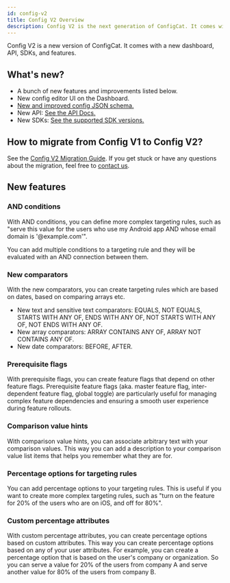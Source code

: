 ```yaml
---
id: config-v2
title: Config V2 Overview
description: Config V2 is the next generation of ConfigCat. It comes with a new dashboard, API, SDKs and features.
---
```


Config V2 is a new version of ConfigCat. It comes with a new dashboard, API, SDKs, and features.

## What's new?

- A bunch of new features and improvements listed below.
- New config editor UI on the Dashboard.
- [New and improved config JSON schema.](https://github.com/configcat/config-json)
- New API: [See the API Docs.](https://api.configcat.com/docs/)
- New SDKs: [See the supported SDK versions.](/advanced/config-v2-sdk-compatibility)

## How to migrate from Config V1 to Config V2?

See the [Config V2 Migration Guide](/advanced/config-v2-migration-guide). If you get stuck or have any questions about the migration, feel free to [contact us](https://configcat.com/support/).

## New features

### AND conditions

With AND conditions, you can define more complex targeting rules, such as "serve this value for the users who use my Android app AND whose email domain is '@example.com'".

You can add multiple conditions to a targeting rule and they will be evaluated with an AND connection between them.

### New comparators

With the new comparators, you can create targeting rules which are based on dates, based on comparing arrays etc.

- New text and sensitive text comparators: EQUALS, NOT EQUALS, STARTS WITH ANY OF, ENDS WITH ANY OF, NOT STARTS WITH ANY OF, NOT ENDS WITH ANY OF.
- New array comparators: ARRAY CONTAINS ANY OF, ARRAY NOT CONTAINS ANY OF.
- New date comparators: BEFORE, AFTER.

### Prerequisite flags

With prerequisite flags, you can create feature flags that depend on other feature flags. Prerequisite feature flags (aka. master feature flag, inter-dependent feature flag, global toggle) are particularly useful for managing complex feature dependencies and ensuring a smooth user experience during feature rollouts.

### Comparison value hints

With comparison value hints, you can associate arbitrary text with your comparison values. This way you can add a description to your comparison value list items that helps you remember what they are for.

### Percentage options for targeting rules

You can add percentage options to your targeting rules. This is useful if you want to create more complex targeting rules, such as "turn on the feature for 20% of the users who are on iOS, and off for 80%".

### Custom percentage attributes

With custom percentage attributes, you can create percentage options based on custom attributes. This way you can create percentage options based on any of your user attributes. For example, you can create a percentage option that is based on the user's company or organization. So you can serve a value for 20% of the users from company A and serve another value for 80% of the users from company B.